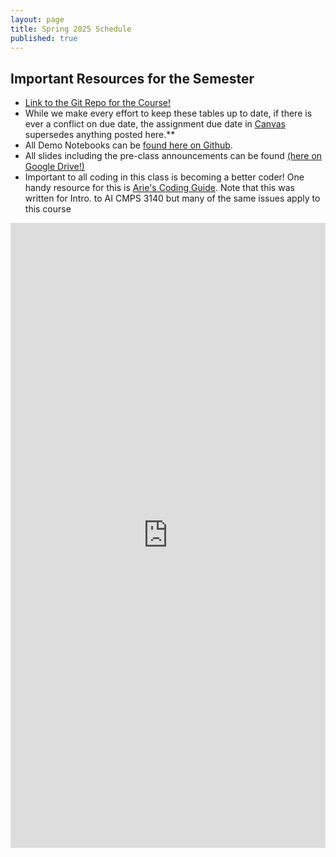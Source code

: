 ```yaml
---
layout: page
title: Spring 2025 Schedule
published: true
---
```


## Important Resources for the Semester

* [Link to the Git Repo for the Course!](https://github.com/nmattei/cmps3160)
* While we make every effort to keep these tables up to date, if there is ever a conflict on due date, the assignment due date in [Canvas](https://tulane.instructure.com/) supersedes anything posted here.**
* All Demo Notebooks can be [found here on Github](https://github.com/nmattei/cmps3160/tree/master/_demos).
* All slides including the pre-class announcements can be found [(here on Google Drive!)](https://drive.google.com/drive/folders/1Gmzq1yT7pyOWJMsBz6vit4Hr1cG9KFJk)
* Important to all coding in this class is becoming a better coder! One handy resource for this is [Arie's Coding Guide](https://nmattei.github.io/cmps3140/codingguide). Note that this was written for Intro. to AI CMPS 3140 but many of the same issues apply to this course


<iframe style="width: 100%; height: 1000px; border: none" src="https://docs.google.com/spreadsheets/d/1-IDf3w2yWDNaCkTKS5-qXlhiiYqxfb91VKtz31xccAA/edit?usp=sharing"></iframe>